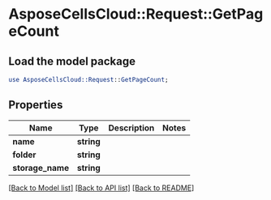 # AsposeCellsCloud::Request::GetPageCount 

## Load the model package
```perl
use AsposeCellsCloud::Request::GetPageCount;
```

## Properties
Name | Type | Description | Notes
------------ | ------------- | ------------- | -------------
**name** | **string** |  |
**folder** | **string** |  |
**storage_name** | **string** |  |  

[[Back to Model list]](../README.md#documentation-for-requests) [[Back to API list]](../README.md#documentation-for-api-endpoints) [[Back to README]](../README.md)

